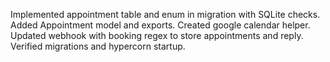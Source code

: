 Implemented appointment table and enum in migration with SQLite checks. Added Appointment model and exports. Created google calendar helper. Updated webhook with booking regex to store appointments and reply. Verified migrations and hypercorn startup.
